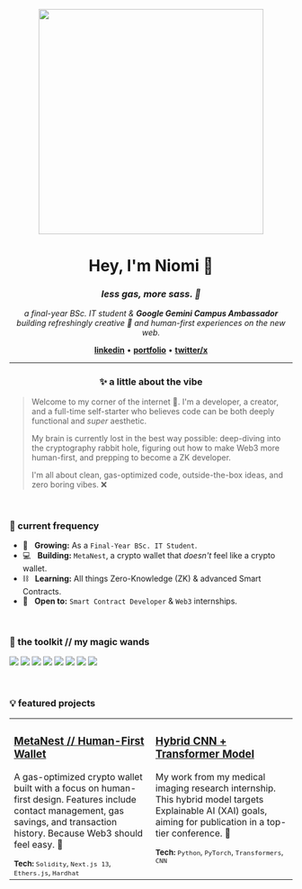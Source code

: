 <p align="center">
  <img src="https://media.giphy.com/media/v1.Y2lkPTc5MGI3NjExNWFranV6ZGQ1dDFlMHdtajE4ZTAyNXZidHl3Yzh3eWMxazE4ZDVwYiZlcD12MV9naWZzX3NlYXJjaCZjdD1n/JIX9t2j0ZTN9S/giphy.gif" width="400">
</p>

<h1 align="center">
  Hey, I'm Niomi 🌻
</h1>

<h3 align="center">
  <em>less gas, more sass. 💅</em>
</h3>

<p align="center">
  <em>a final-year BSc. IT student & <strong>Google Gemini Campus Ambassador</strong></em>
  <br />
  <em>building refreshingly creative 🥤 and human-first experiences on the new web.</em>
</p>

<p align="center">
  <a href="[YOUR_LINKEDIN_URL]"><strong>linkedin</strong></a> • 
  <a href="[YOUR_PORTFOLIO_URL_OR_BLOG]"><strong>portfolio</strong></a> • 
  <a href="[YOUR_TWITTER/X_URL]"><strong>twitter/x</strong></a>
</p>

---

### <p align="center">✨ a little about the vibe</p>

> Welcome to my corner of the internet 🌈. I'm a developer, a creator, and a full-time self-starter who believes code can be both deeply functional and *super* aesthetic.
>
> My brain is currently lost in the best way possible: deep-diving into the cryptography rabbit hole, figuring out how to make Web3 more human-first, and prepping to become a ZK developer.
>
> I'm all about clean, gas-optimized code, outside-the-box ideas, and zero boring vibes. ❌

<br />

### 🚀 current frequency

* 🌱 &nbsp; **Growing:** As a `Final-Year BSc. IT Student`.
* 💻 &nbsp; **Building:** `MetaNest`, a crypto wallet that *doesn't* feel like a crypto wallet.
* ⛓️ &nbsp; **Learning:** All things Zero-Knowledge (ZK) & advanced Smart Contracts.
* 🤝 &nbsp; **Open to:** `Smart Contract Developer` & `Web3` internships.

<br />

### 🧰 the toolkit // my magic wands

<p align="left">
  <img src="https://img.shields.io/badge/Solidity-363636?style=for-the-badge&logo=solidity&logoColor=white" />
  <img src="https://img.shields.io/badge/Java-ED8B00?style=for-the-badge&logo=openjdk&logoColor=white" />
  <img src="https://img.shields.io/badge/JavaScript-F7DF1E?style=for-the-badge&logo=javascript&logoColor=black" />
  <img src="https://img.shields.io/badge/Ethers.js-2C2C34?style=for-the-badge&logo=ethers&logoColor=white" />
  <img src="https://img.shields.io/badge/Hardhat-FFF600?style=for-the-badge&logo=hardhat&logoColor=black" />
  <img src="https://img.shields.io/badge/MetaMask-F6851B?style=for-the-badge&logo=metamask&logoColor=white" />
  <img src="https://img.shields.io/badge/Python-3776AB?style=for-the-badge&logo=python&logoColor=white" />
  <img src="https://img.shields.io/badge/Git-F05032?style=for-the-badge&logo=git&logoColor=white" />
</p>

<br />

### 💡 featured projects

<table>
  <tr>
    <td width="50%" valign="top">
      <h3><a href="[LINK_TO_METANEST_REPO]">MetaNest // Human-First Wallet</a></h3>
      <p>A gas-optimized crypto wallet built with a focus on human-first design. Features include contact management, gas savings, and transaction history. Because Web3 should feel easy. 💅</p>
      <small><strong>Tech:</strong> <code>Solidity</code>, <code>Next.js 13</code>, <code>Ethers.js</code>, <code>Hardhat</code></small>
    </td>
    <td width="50%" valign="top">
      <h3><a href="[LINK_TO_RESEARCH_PAPER_OR_REPO]">Hybrid CNN + Transformer Model</a></h3>
      <p>My work from my medical imaging research internship. This hybrid model targets Explainable AI (XAI) goals, aiming for publication in a top-tier conference. 🧠</p>
      <small><strong>Tech:</strong> <code>Python</code>, <code>PyTorch</code>, <code>Transformers</code>, <code>CNN</code></small>
    </td>
  </tr>
</table>

<br />
